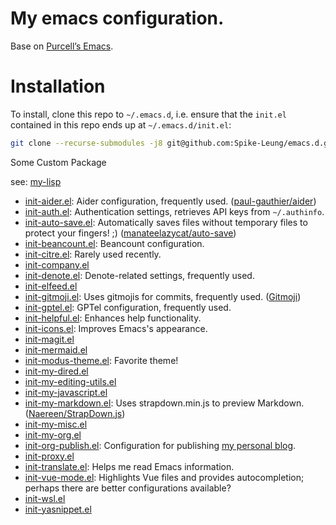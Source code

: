 # My emacs configuration.

Base on [Purcell’s Emacs](https://github.com/purcell/emacs.d).

# Installation

To install, clone this repo to `~/.emacs.d`, i.e. ensure that the `init.el` contained in this repo ends up at `~/.emacs.d/init.el`:

```bash
git clone --recurse-submodules -j8 git@github.com:Spike-Leung/emacs.d.git ~/.emacs.d
```

Some Custom Package

see: [my-lisp](https://github.com/Spike-Leung/emacs.d/tree/main/lisp/my-lisp)

- [init-aider.el](https://github.com/Spike-Leung/emacs.d/tree/main/lisp/my-lisp/init-aider.el): Aider configuration, frequently used. ([paul-gauthier/aider](https://github.com/paul-gauthier/aider))
- [init-auth.el](https://github.com/Spike-Leung/emacs.d/tree/main/lisp/my-lisp/init-auth.el): Authentication settings, retrieves API keys from `~/.authinfo`.
- [init-auto-save.el](https://github.com/Spike-Leung/emacs.d/tree/main/lisp/my-lisp/init-auto-save.el): Automatically saves files without temporary files to protect your fingers! ;) ([manateelazycat/auto-save](https://github.com/manateelazycat/auto-save))
- [init-beancount.el](https://github.com/Spike-Leung/emacs.d/tree/main/lisp/my-lisp/init-beancount.el): Beancount configuration.
- [init-citre.el](https://github.com/Spike-Leung/emacs.d/tree/main/lisp/my-lisp/init-citre.el): Rarely used recently.
- [init-company.el](https://github.com/Spike-Leung/emacs.d/tree/main/lisp/my-lisp/init-company.el)
- [init-denote.el](https://github.com/Spike-Leung/emacs.d/tree/main/lisp/my-lisp/init-denote.el): Denote-related settings, frequently used.
- [init-elfeed.el](https://github.com/Spike-Leung/emacs.d/tree/main/lisp/my-lisp/init-elfeed.el)
- [init-gitmoji.el](https://github.com/Spike-Leung/emacs.d/tree/main/lisp/my-lisp/init-gitmoji.el): Uses gitmojis for commits, frequently used. ([Gitmoji](https://github.com/carloscuesta/gitmoji))
- [init-gptel.el](https://github.com/Spike-Leung/emacs.d/tree/main/lisp/my-lisp/init-gptel.el): GPTel configuration, frequently used.
- [init-helpful.el](https://github.com/Spike-Leung/emacs.d/tree/main/lisp/my-lisp/init-helpful.el): Enhances help functionality.
- [init-icons.el](https://github.com/Spike-Leung/emacs.d/tree/main/lisp/my-lisp/init-icons.el): Improves Emacs's appearance.
- [init-magit.el](https://github.com/Spike-Leung/emacs.d/tree/main/lisp/my-lisp/init-magit.el)
- [init-mermaid.el](https://github.com/Spike-Leung/emacs.d/tree/main/lisp/my-lisp/init-mermaid.el)
- [init-modus-theme.el](https://github.com/Spike-Leung/emacs.d/tree/main/lisp/my-lisp/init-modus-theme.el): Favorite theme!
- [init-my-dired.el](https://github.com/Spike-Leung/emacs.d/tree/main/lisp/my-lisp/init-my-dired.el)
- [init-my-editing-utils.el](https://github.com/Spike-Leung/emacs.d/tree/main/lisp/my-lisp/init-my-editing-utils.el)
- [init-my-javascript.el](https://github.com/Spike-Leung/emacs.d/tree/main/lisp/my-lisp/init-my-javascript.el)
- [init-my-markdown.el](https://github.com/Spike-Leung/emacs.d/tree/main/lisp/my-lisp/init-my-markdown.el): Uses strapdown.min.js to preview Markdown. ([Naereen/StrapDown.js](https://github.com/Naereen/StrapDown.js))
- [init-my-misc.el](https://github.com/Spike-Leung/emacs.d/tree/main/lisp/my-lisp/init-my-misc.el)
- [init-my-org.el](https://github.com/Spike-Leung/emacs.d/tree/main/lisp/my-lisp/init-my-org.el)
- [init-org-publish.el](https://github.com/Spike-Leung/emacs.d/tree/main/lisp/my-lisp/init-org-publish.el): Configuration for publishing [my personal blog](https://taxodium.ink).
- [init-proxy.el](https://github.com/Spike-Leung/emacs.d/tree/main/lisp/my-lisp/init-proxy.el)
- [init-translate.el](https://github.com/Spike-Leung/emacs.d/tree/main/lisp/my-lisp/init-translate.el): Helps me read Emacs information.
- [init-vue-mode.el](https://github.com/Spike-Leung/emacs.d/tree/main/lisp/my-lisp/init-vue-mode.el): Highlights Vue files and provides autocompletion; perhaps there are better configurations available?
- [init-wsl.el](https://github.com/Spike-Leung/emacs.d/tree/main/lisp/my-lisp/init-wsl.el)
- [init-yasnippet.el](https://github.com/Spike-Leung/emacs.d/tree/main/lisp/my-lisp/init-yasnippet.el)
